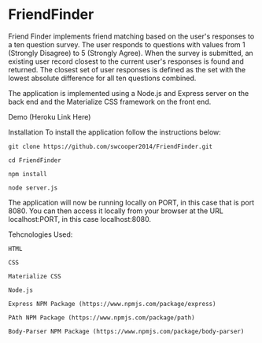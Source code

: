 # FriendFinder

Friend Finder implements friend matching based on the user's responses to a ten question survey. The user responds to questions with values from 1 (Strongly Disagree) to 5 (Strongly Agree). When the survey is submitted, an existing user record closest to the current user's responses is found and returned. The closest set of user responses is defined as the set with the lowest absolute difference for all ten questions combined.

The application is implemented using a Node.js and Express server on the back end and the Materialize CSS framework on the front end.

Demo
(Heroku Link Here)

Installation
To install the application follow the instructions below:

    git clone https://github.com/swcooper2014/FriendFinder.git

    cd FriendFinder

    npm install

    node server.js

The application will now be running locally on PORT, in this case that is port 8080. You can then access it locally from your browser at the URL localhost:PORT, in this case localhost:8080.

Tehcnologies Used:

    HTML

    CSS

    Materialize CSS

    Node.js

    Express NPM Package (https://www.npmjs.com/package/express)

    PAth NPM Package (https://www.npmjs.com/package/path)

    Body-Parser NPM Package (https://www.npmjs.com/package/body-parser)

